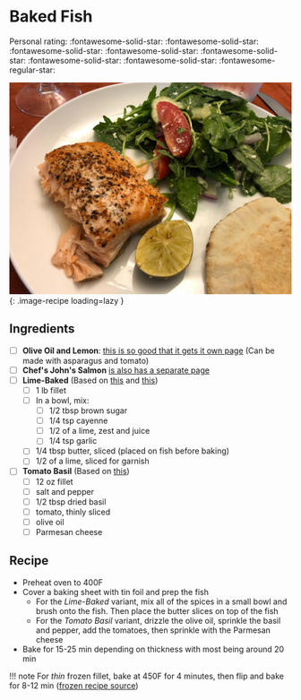 # Baked Fish

<!-- {cts} rating=4; (User can specify rating on scale of 1-5) -->

Personal rating: :fontawesome-solid-star: :fontawesome-solid-star: :fontawesome-solid-star: :fontawesome-solid-star: :fontawesome-solid-star: :fontawesome-solid-star: :fontawesome-solid-star: :fontawesome-regular-star:

<!-- {cte} -->

<!-- {cts} name_image=baked-fish.jpeg; (User can specify image name) -->

![baked-fish.jpeg](./baked-fish.jpeg){: .image-recipe loading=lazy }

<!-- {cte} -->

## Ingredients

- [ ] __Olive Oil and Lemon__: [this is so good that it gets it own page](./baked-fish-and-asparagus.md) (Can be made with asparagus and tomato)
- [ ] __Chef's John's Salmon__ [is also has a separate page ](./chef_johns_salmon.md)
- [ ] __Lime-Baked__ (Based on [this](https://juliasalbum.com/easy-baked-salmon-garlic-lime-butter-sauce/) and [this](https://www.cookingclassy.com/baked-salmon-brown-sugar-lime/))
  - [ ] 1 lb fillet
  - [ ] In a bowl, mix:
    - [ ] 1/2 tbsp brown sugar
    - [ ] 1/4 tsp cayenne
    - [ ] 1/2 of a lime, zest and juice
    - [ ] 1/4 tsp garlic
  - [ ] 1/4 tbsp butter, sliced (placed on fish before baking)
  - [ ] 1/2 of a lime, sliced for garnish
- [ ] __Tomato Basil__ (Based on [this](https://www.allrecipes.com/recipe/166624/tomato-basil-salmon/))
  - [ ] 12 oz fillet
  - [ ] salt and pepper
  - [ ] 1/2 tbsp dried basil
  - [ ] tomato, thinly sliced
  - [ ] olive oil
  - [ ] Parmesan cheese

## Recipe

- Preheat oven to 400F
- Cover a baking sheet with tin foil and prep the fish
  - For the _Lime-Baked_ variant, mix all of the spices in a small bowl and brush onto the fish. Then place the butter slices on top of the fish
  - For the _Tomato Basil_ variant, drizzle the olive oil, sprinkle the basil and pepper, add the tomatoes, then sprinkle with the Parmesan cheese
- Bake for 15-25 min depending on thickness with most being around 20 min

!!! note
    For *thin* frozen fillet, bake at 450F for 4 minutes, then flip and bake for 8-12 min ([frozen recipe source](http://cookthestory.com/how-to-cook-fish-from-frozen/))
